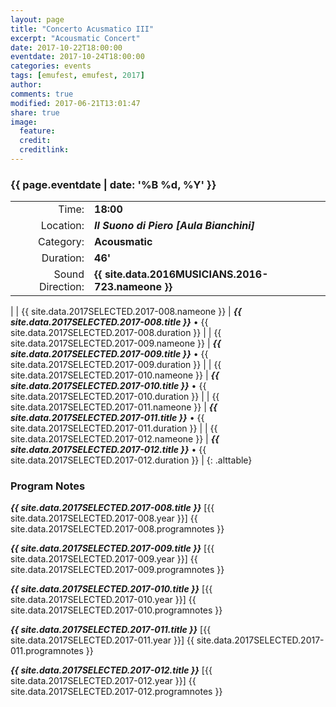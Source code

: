 ```yaml
---
layout: page
title: "Concerto Acusmatico III"
excerpt: "Acousmatic Concert"
date: 2017-10-22T18:00:00
eventdate: 2017-10-24T18:00:00
categories: events
tags: [emufest, emufest, 2017]
author:
comments: true
modified: 2017-06-21T13:01:47
share: true
image:
  feature:
  credit:
  creditlink:
---
```


### {{ page.eventdate | date: '%B %d, %Y' }}

|  |  |
|------------:|:------------|
| Time: | **18:00** |
| Location: | ***Il Suono di Piero [Aula Bianchini]*** |
| Category: | **Acousmatic** |
| Duration: | **46'** |
| Sound Direction: | **{{ site.data.2016MUSICIANS.2016-723.nameone }}** |
|
| {{ site.data.2017SELECTED.2017-008.nameone }} | ***{{ site.data.2017SELECTED.2017-008.title }}*** • {{ site.data.2017SELECTED.2017-008.duration }} |
| {{ site.data.2017SELECTED.2017-009.nameone }} | ***{{ site.data.2017SELECTED.2017-009.title }}*** • {{ site.data.2017SELECTED.2017-009.duration }} |
| {{ site.data.2017SELECTED.2017-010.nameone }} | ***{{ site.data.2017SELECTED.2017-010.title }}*** • {{ site.data.2017SELECTED.2017-010.duration }} |
| {{ site.data.2017SELECTED.2017-011.nameone }} | ***{{ site.data.2017SELECTED.2017-011.title }}*** • {{ site.data.2017SELECTED.2017-011.duration }} |
| {{ site.data.2017SELECTED.2017-012.nameone }} | ***{{ site.data.2017SELECTED.2017-012.title }}*** • {{ site.data.2017SELECTED.2017-012.duration }} |
{: .alttable}

### Program Notes

***{{ site.data.2017SELECTED.2017-008.title }}*** [{{ site.data.2017SELECTED.2017-008.year }}] {{ site.data.2017SELECTED.2017-008.programnotes }}

***{{ site.data.2017SELECTED.2017-009.title }}*** [{{ site.data.2017SELECTED.2017-009.year }}] {{ site.data.2017SELECTED.2017-009.programnotes }}

***{{ site.data.2017SELECTED.2017-010.title }}*** [{{ site.data.2017SELECTED.2017-010.year }}] {{ site.data.2017SELECTED.2017-010.programnotes }}

***{{ site.data.2017SELECTED.2017-011.title }}*** [{{ site.data.2017SELECTED.2017-011.year }}] {{ site.data.2017SELECTED.2017-011.programnotes }}

***{{ site.data.2017SELECTED.2017-012.title }}*** [{{ site.data.2017SELECTED.2017-012.year }}] {{ site.data.2017SELECTED.2017-012.programnotes }}
